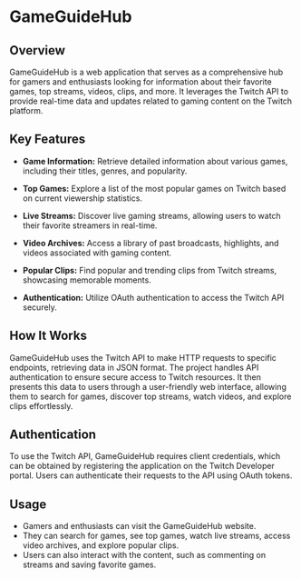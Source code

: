 # GameGuideHub

## Overview

GameGuideHub is a web application that serves as a comprehensive hub for gamers and enthusiasts looking for information about their favorite games, top streams, videos, clips, and more. It leverages the Twitch API to provide real-time data and updates related to gaming content on the Twitch platform.

## Key Features

- **Game Information:** Retrieve detailed information about various games, including their titles, genres, and popularity.

- **Top Games:** Explore a list of the most popular games on Twitch based on current viewership statistics.

- **Live Streams:** Discover live gaming streams, allowing users to watch their favorite streamers in real-time.

- **Video Archives:** Access a library of past broadcasts, highlights, and videos associated with gaming content.

- **Popular Clips:** Find popular and trending clips from Twitch streams, showcasing memorable moments.

- **Authentication:** Utilize OAuth authentication to access the Twitch API securely.

## How It Works

GameGuideHub uses the Twitch API to make HTTP requests to specific endpoints, retrieving data in JSON format. The project handles API authentication to ensure secure access to Twitch resources. It then presents this data to users through a user-friendly web interface, allowing them to search for games, discover top streams, watch videos, and explore clips effortlessly.

## Authentication

To use the Twitch API, GameGuideHub requires client credentials, which can be obtained by registering the application on the Twitch Developer portal. Users can authenticate their requests to the API using OAuth tokens.

## Usage

- Gamers and enthusiasts can visit the GameGuideHub website.
- They can search for games, see top games, watch live streams, access video archives, and explore popular clips.
- Users can also interact with the content, such as commenting on streams and saving favorite games.



